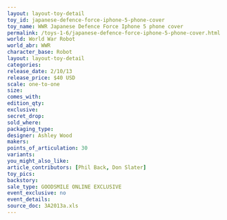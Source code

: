 ```yaml
---
layout: layout-toy-detail 
toy_id: japanese-defence-force-iphone-5-phone-cover
toy_name: WWR Japanese Defence Force Iphone 5 phone cover
permalink: /toys-1-6/japanese-defence-force-iphone-5-phone-cover.html
world: World War Robot
world_abr: WWR
character_base: Robot
layout: layout-toy-detail
categories: 
release_date: 2/10/13
release_price: $40 USD
scale: one-to-one
size: 
comes_with: 
edition_qty: 
exclusive: 
secret_drop: 
sold_where: 
packaging_type: 
designer: Ashley Wood
makers: 
points_of_articulation: 30
variants: 
you_might_also_like: 
article_contributors: [Phil Back, Don Slater]
toy_pics: 
backstory: 
sale_type: GOODSMILE ONLINE EXCLUSIVE
event_exclusive: no
event_details: 
source_doc: 3A2013a.xls
---
```

